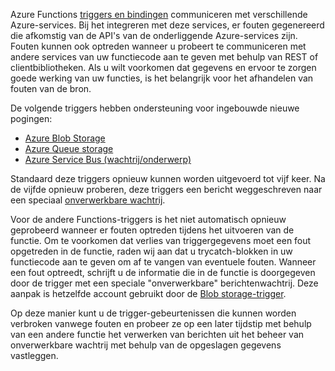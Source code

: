 Azure Functions [triggers en bindingen](..\articles\azure-functions\functions-triggers-bindings.md) communiceren met verschillende Azure-services. Bij het integreren met deze services, er fouten gegenereerd die afkomstig van de API's van de onderliggende Azure-services zijn. Fouten kunnen ook optreden wanneer u probeert te communiceren met andere services van uw functiecode aan te geven met behulp van REST of clientbibliotheken. Als u wilt voorkomen dat gegevens en ervoor te zorgen goede werking van uw functies, is het belangrijk voor het afhandelen van fouten van de bron.

De volgende triggers hebben ondersteuning voor ingebouwde nieuwe pogingen:

* [Azure Blob Storage](../articles/azure-functions/functions-bindings-storage-blob.md)
* [Azure Queue storage](../articles/azure-functions/functions-bindings-storage-queue.md)
* [Azure Service Bus (wachtrij/onderwerp)](../articles/azure-functions/functions-bindings-service-bus.md)

Standaard deze triggers opnieuw kunnen worden uitgevoerd tot vijf keer. Na de vijfde opnieuw proberen, deze triggers een bericht weggeschreven naar een speciaal [onverwerkbare wachtrij](..\articles\azure-functions\functions-bindings-storage-queue.md#trigger---poison-messages). 

Voor de andere Functions-triggers is het niet automatisch opnieuw geprobeerd wanneer er fouten optreden tijdens het uitvoeren van de functie. Om te voorkomen dat verlies van triggergegevens moet een fout opgetreden in de functie, raden wij aan dat u trycatch-blokken in uw functiecode aan te geven om af te vangen van eventuele fouten. Wanneer een fout optreedt, schrijft u de informatie die in de functie is doorgegeven door de trigger met een speciale "onverwerkbare" berichtenwachtrij. Deze aanpak is hetzelfde account gebruikt door de [Blob storage-trigger](..\articles\azure-functions\functions-bindings-storage-blob.md#trigger---poison-blobs). 

Op deze manier kunt u de trigger-gebeurtenissen die kunnen worden verbroken vanwege fouten en probeer ze op een later tijdstip met behulp van een andere functie het verwerken van berichten uit het beheer van onverwerkbare wachtrij met behulp van de opgeslagen gegevens vastleggen.  
